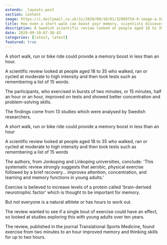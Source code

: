 ```yaml
---
extends: _layouts.post
section: content
image: https://i.dailymail.co.uk/1s/2020/09/10/01/32989754-0-image-a-105_1599699519893.jpg 
title: How even a short walk can boost your memory, scientists discover 
description: A Swedish scientific review looked at people aged 18 to 35 who walked, ran or cycled at moderate to high intensity and then took tests such as remembering a list of 15 words. 
date: 2020-09-10-07-38-43 
categories: [latest, latest] 
featured: true 
--- 
```

A short walk, run or bike ride could provide a memory boost in less than an hour.

A scientific review looked at people aged 18 to 35 who walked, ran or cycled at moderate to high intensity and then took tests such as remembering a list of 15 words.

The participants, who exercised in bursts of two minutes, or 15 minutes, half an hour or an hour, improved on tests and showed better concentration and problem-solving skills.

The findings come from 13 studies which were analysed by Swedish researchers.

A short walk, run or bike ride could provide a memory boost in less than an hour

A scientific review looked at people aged 18 to 35 who walked, ran or cycled at moderate to high intensity and then took tests such as remembering a list of 15 words

The authors, from Jonkoping and Linkoping universities, conclude: 'This systematic review strongly suggests that aerobic, physical exercise followed by a brief recovery... improves attention, concentration, and learning and memory functions in young adults.'

Exercise is believed to increase levels of a protein called 'brain-derived neurotrophic factor' which is thought to be important for memory.

But not everyone is a natural athlete or has hours to work out. 

The review wanted to see if a single bout of exercise could have an effect, so looked at studies exploring this with young adults over ten years.

The review, published in the journal Translational Sports Medicine, found exercise from two minutes to an hour improved memory and thinking skills for up to two hours.

